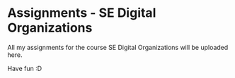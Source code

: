 # Assignments - SE Digital Organizations

All my assignments for the course SE Digital Organizations will be uploaded here. 

Have fun :D
